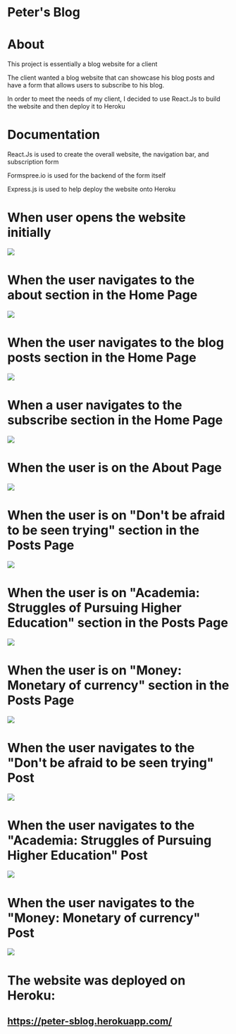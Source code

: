 # Peter's Blog

# About 

This project is essentially a blog website for a client

The client wanted a blog website that can showcase his blog posts and have a form that allows users to subscribe to his blog.
                                            
In order to meet the needs of my client, I decided to use React.Js to build the website and then deploy it to Heroku 
                        
# Documentation

React.Js is used to create the overall website, the navigation bar, and subscription form</p>
                        
Formspree.io is used for the backend of the form itself 

Express.js is used to help deploy the website onto Heroku 

# When user opens the website initially 
![](PetersBlog/profile.jpg)
# When the user navigates to the about section in the Home Page
![](PetersBlog/abouthome.jpg)               
# When the user navigates to the blog posts section in the Home Page
![](PetersBlog/bloghome.jpg)
# When a user navigates to the subscribe section in the Home Page
![](PetersBlog/subhome.jpg)
# When the user is on the About Page
![](PetersBlog/about.jpg)
# When the user is on "Don't be afraid to be seen trying" section in the Posts Page
![](PetersBlog/post1.jpg)
# When the user is on "Academia: Struggles of Pursuing Higher Education" section in the Posts Page
![](PetersBlog/post2.jpg)
# When the user is on "Money: Monetary of currency" section in the Posts Page
![](PetersBlog/post3.jpg)
# When the user navigates to the "Don't be afraid to be seen trying" Post 
![](PetersBlog/dontpost.jpg)
# When the user navigates to the "Academia: Struggles of Pursuing Higher Education" Post 
![](PetersBlog/edupost.jpg)
# When the user navigates to the "Money: Monetary of currency" Post
![](PetersBlog/moneypost.jpg)
 
# The website was deployed on Heroku: 
## https://peter-sblog.herokuapp.com/
                     
                            
                       
                   
                     
                           
                            
               
                        
                           
                           
                   
                     
